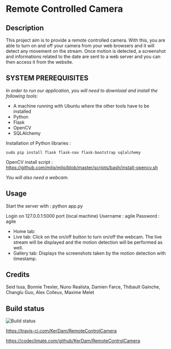 # Remote Controlled Camera

## Description
This project aim is to provide a remote controlled camera. With this, you are able to turn on and off your camera from your web browsers and it will detect any movement on the stream. Once motion is detected, a screenshot and informations related to the date are sent to a web server and you can then access it from the website.

## SYSTEM PREREQUISITES

_In order to run our application, you will need to download and install the following tools:_

- A machine running with Ubuntu where the other tools have to be installed
- Python
- Flask
- OpenCV
- SQLAlchemy

Installation of Python libraries : 

    sudo pip install flask flask-nav flask-bootstrap sqlalchemy

OpenCV install script : https://github.com/milq/milq/blob/master/scripts/bash/install-opencv.sh

_You will also need a webcam._

## Usage

Start the server with :
    python app.py

Login on 127.0.0.1:5000 port (local machine)
Username : agile
Password : agile

 - Home tab:
 - Live tab: Click on the on/off button to turn on/off the webcam. The live stream will be displayed and the motion detection will be performed as well.
 - Gallery tab: Displays the screenshots taken by the motion detection with timestamp.

## Credits


Seid Issa, Bonnie Trexler, Nuno Realista, Damien Farce, Thibault Gainche, Changlu Guo, Alex Colleux, Maxime Melet


## Build status

![Build status](https://travis-ci.com/KerDam/RemoteControlCamera.svg?token=qxfBb92XCJLsFBjvpayK&branch=master)


https://travis-ci.com/KerDam/RemoteControlCamera

https://codeclimate.com/github/KerDam/RemoteControlCamera
